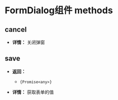 # FormDialog组件 methods

## cancel

- **详情：** 关闭弹窗

## save

- **返回：**

  - `{Promise<any>}`

- **详情：** 获取表单的值

